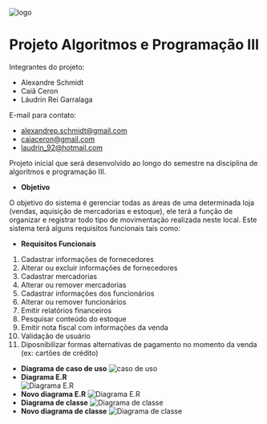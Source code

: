 ![logo](http://sisdia.abmes.org.br/images/logo/5000_Logo.jpg)
# Projeto Algoritmos e Programação III
Integrantes do projeto: 
* Alexandre Schmidt  
* Caiã Ceron  
* Láudrin Rei Garralaga  

E-mail para contato:
* alexandrep.schmidt@gmail.com  
* caiaceron@gmail.com  
* laudrin_92@hotmail.com    

Projeto inicial que será desenvolvido ao longo do semestre na disciplina de algoritmos e programação III.
* **Objetivo**

O objetivo do sistema é gerenciar todas as áreas de uma determinada loja (vendas, aquisição de mercadorias e estoque), ele terá a função de organizar e registrar todo tipo de movimentação realizada neste local. Este sistema terá alguns requisitos funcionais tais como:
* **Requisitos Funcionais**
1. Cadastrar informações de fornecedores
2. Alterar ou excluir informações de fornecedores
3. Cadastrar mercadorias
4. Alterar ou remover mercadorias
5. Cadastrar informações dos funcionários
6. Alterar ou remover funcionários
7. Emitir relatórios financeiros
8. Pesquisar conteúdo do estoque
9. Emitir nota fiscal com informações da venda
10. Validação de usuário
11. Diposnibilizar formas alternativas de pagamento no momento da venda (ex: cartões de crédito)

* **Diagrama de caso de uso**
  ![caso  de uso](https://github.com/AlexandreSchmidt/AlgoritmosIII/blob/master/Diagrama%20de%20caso%20de%20uso.png)  
* **Diagrama E.R**  
 ![Diagrama E.R](https://github.com/AlexandreSchmidt/AlgoritmosIII/blob/master/Diagrama%20ER.png)
* **Novo diagrama E.R**
 ![Diagrama E.R](https://github.com/AlexandreSchmidt/AlgoritmosIII/blob/master/novoER.png)
 * **Diagrama de classe**
 ![Diagrama de classe](https://github.com/AlexandreSchmidt/AlgoritmosIII/blob/master/Diagrama%20de%20classe.png)
 * **Novo diagrama de classe**
 ![Diagrama de classe](https://github.com/AlexandreSchmidt/AlgoritmosIII/blob/master/novoClasse.png)
  
